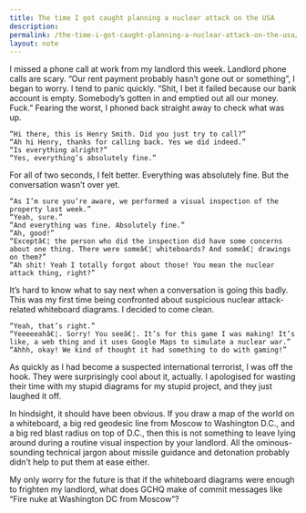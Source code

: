 ```yaml
---
title: The time I got caught planning a nuclear attack on the USA
description:
permalink: /the-time-i-got-caught-planning-a-nuclear-attack-on-the-usa/
layout: note
---
```


I missed a phone call at work from my landlord this week. Landlord phone calls are scary. “Our rent payment probably hasn’t gone out or something”, I began to worry. I tend to panic quickly. “Shit, I bet it failed because our bank account is empty. Somebody’s gotten in and emptied out all our money. Fuck.” Fearing the worst, I phoned back straight away to check what was up.

    “Hi there, this is Henry Smith. Did you just try to call?”
    “Ah hi Henry, thanks for calling back. Yes we did indeed.”
    “Is everything alright?”
    “Yes, everything’s absolutely fine.”

For all of two seconds, I felt better. Everything was absolutely fine. But the conversation wasn’t over yet.

    “As I’m sure you’re aware, we performed a visual inspection of the property last week.”
    “Yeah, sure.”
    “And everything was fine. Absolutely fine.”
    “Ah, good!”
    “Exceptâ€¦ the person who did the inspection did have some concerns about one thing. There were someâ€¦ whiteboards? And someâ€¦ drawings on them?”
    “Ah shit! Yeah I totally forgot about those! You mean the nuclear attack thing, right?”

It’s hard to know what to say next when a conversation is going this badly. This was my first time being confronted about suspicious nuclear attack-related whiteboard diagrams. I decided to come clean.

    “Yeah, that’s right.”
    “Yeeeeeahâ€¦. Sorry! You seeâ€¦. It’s for this game I was making! It’s like, a web thing and it uses Google Maps to simulate a nuclear war.”
    “Ahhh, okay! We kind of thought it had something to do with gaming!”

As quickly as I had become a suspected international terrorist, I was off the hook. They were surprisingly cool about it, actually. I apologised for wasting their time with my stupid diagrams for my stupid project, and they just laughed it off.

In hindsight, it should have been obvious. If you draw a map of the world on a whiteboard, a big red geodesic line from Moscow to Washington D.C., and a big red blast radius on top of D.C., then this is not something to leave lying around during a routine visual inspection by your landlord. All the ominous-sounding technical jargon about missile guidance and detonation probably didn’t help to put them at ease either.

My only worry for the future is that if the whiteboard diagrams were enough to frighten my landlord, what does GCHQ make of commit messages like “Fire nuke at Washington DC from Moscow”?
